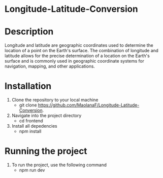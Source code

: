# Longitude-Latitude-Conversion

# Description
 Longitude and latitude are geographic coordinates used to determine the location of a point on the Earth's surface. The combination of longitude and latitude allows for the precise determination of a location on the Earth's surface and is commonly used in geographic coordinate systems for navigation, mapping, and other applications.

# Installation 
1. Clone the repository to your local machine
   - git clone https://github.com/MaolanaF/Longitude-Latitude-Conversion.
2. Navigate into the project directory
   - cd frontend
3. Install all depedencies
   - npm install

# Running the project
1. To run the project, use the following command
   - npm run dev
 

